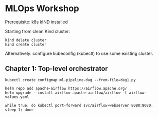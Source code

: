 # MLOps Workshop

Prerequisite: k8s kIND installed

Starting from clean Kind cluster:
```shell
kind delete cluster
kind create cluster
```

Alternatively: configure kubeconfig (kubectl) to use some existing cluster.

## Chapter 1: Top-level orchestrator

```shell
kubectl create configmap ml-pipeline-dag --from-file=dag1.py
```


```shell
helm repo add apache-airflow https://airflow.apache.org/
helm upgrade --install airflow apache-airflow/airflow -f airflow-values.yaml
```

```shell
while true; do kubectl port-forward svc/airflow-webserver 8080:8080; sleep 1; done 
```


